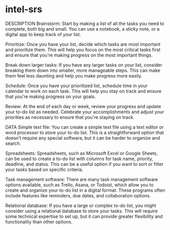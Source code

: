 # intel-srs
DESCRIPTION
Brainstorm: Start by making a list of all the tasks you need to complete, both big and small. You can use a notebook, a sticky note, or a digital app to keep track of your list.

Prioritize: Once you have your list, decide which tasks are most important and prioritize them. This will help you focus on the most critical tasks first and ensure that you're making progress on the most important things.

Break down larger tasks: If you have any larger tasks on your list, consider breaking them down into smaller, more manageable steps. This can make them feel less daunting and help you make progress more easily.

Schedule: Once you have your prioritized list, schedule time in your calendar to work on each task. This will help you stay on track and ensure that you're making progress on your goals.

Review: At the end of each day or week, review your progress and update your to-do list as needed. Celebrate your accomplishments and adjust your priorities as necessary to ensure that you're staying on track.

DATA
Simple text file: You can create a simple text file using a text editor or word processor to store your to-do list. This is a straightforward option that doesn't require any special software, but it can be harder to organize and search.

Spreadsheets: Spreadsheets, such as Microsoft Excel or Google Sheets, can be used to create a to-do list with columns for task name, priority, deadline, and status. This can be a useful option if you want to sort or filter your tasks based on specific criteria.

Task management software: There are many task management software options available, such as Trello, Asana, or Todoist, which allow you to create and organize your to-do list in a digital format. These programs often include features like reminders, due dates, and collaboration options.

Relational database: If you have a large or complex to-do list, you might consider using a relational database to store your tasks. This will require some technical expertise to set up, but it can provide greater flexibility and functionality than other options.
